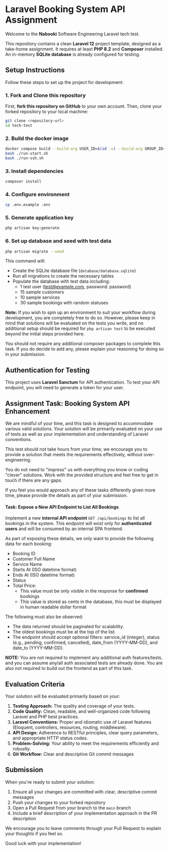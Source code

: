 # Laravel Booking System API Assignment

Welcome to the **Nabooki** Software Engineering Laravel tech test.

This repository contains a clean **Laravel 12** project template, designed as a take-home assignment. It requires at least **PHP 8.2** and **Composer** installed. An in-memory **SQLite database** is already configured for testing.

## Setup Instructions

Follow these steps to set up the project for development:

### 1. Fork and Clone this repository

First, **fork this repository on GitHub** to your own account. Then, clone your forked repository to your local machine:

```bash
git clone <repository-url>
cd tech-test
```

### 2. Build the docker image
```bash
docker compose build --build-arg USER_ID=$(id -u) --build-arg GROUP_ID=$(id -g)
bash ./run-start.sh
bash ./run-ssh.sh
```

### 3. Install dependencies
```bash
composer install
```

### 4. Configure environment
```bash
cp .env.example .env
```

### 5. Generate application key
```bash
php artisan key:generate
```

### 6. Set up database and seed with test data
```bash
php artisan migrate --seed
```

This command will:
- Create the SQLite database file (`database/database.sqlite`)
- Run all migrations to create the necessary tables
- Populate the database with test data including:
  - 1 test user (test@example.com, password: password)
  - 15 sample customers
  - 10 sample services
  - 30 sample bookings with random statuses

**Note:** If you wish to spin up an environment to suit your workflow during development, you are completely free to do so. However, please keep in mind that solutions will be evaluated on the tests you write, and no additional setup should be required for `php artisan test` to be executed beyond the initial steps provided here.

You should not require any additional composer packages to complete this task. If you do decide to add any, please explain your reasoning for doing so in your submission.

## Authentication for Testing

This project uses **Laravel Sanctum** for API authentication. To test your API endpoint, you will need to generate a token for your user.

## Assignment Task: Booking System API Enhancement

We are mindful of your time, and this task is designed to accommodate various valid solutions. Your solution will be primarily evaluated on your use of tests as well as your implementation and understanding of Laravel conventions.

This test should not take hours from your time; we encourage you to provide a solution that meets the requirements effectively, without over-engineering.

You do not need to "impress" us with everything you know or coding "clever" solutions. Work with the provided structure and feel free to get in touch if there are any gaps.

If you feel you would approach any of these tasks differently given more time, please provide the details as part of your submission.

#### Task: Expose a New API Endpoint to List All Bookings

Implement a new **internal API endpoint** `GET /api/bookings` to list all bookings in the system. This endpoint will exist only for **authenticated users** and will be consumed by an internal SPA frontend.

As part of exposing these details, we only want to provide the following data for each booking:

- Booking ID
- Customer Full Name
- Service Name
- Starts At (ISO datetime format)
- Ends At (ISO datetime format)
- Status
- Total Price:
  - This value must be only visible in the response for **confirmed** bookings
  - This value is stored as cents in the database, this must be displayed in human readable dollar format

The following must also be observed:

- The data returned should be paginated for scalability.
- The oldest bookings must be at the top of the list.
- The endpoint should accept optional filters: service_id (integer), status (e.g., pending, confirmed, cancelled), date_from (YYYY-MM-DD), and date_to (YYYY-MM-DD).

**NOTE:** You are not required to implement any additional auth features/tests, and you can assume any/all auth associated tests are already done. You are also not required to build out the frontend as part of this task.

## Evaluation Criteria

Your solution will be evaluated primarily based on your:

1. **Testing Approach:** The quality and coverage of your tests.
2. **Code Quality:** Clean, readable, and well-organized code following Laravel and PHP best practices.
3. **Laravel Conventions:** Proper and idiomatic use of Laravel features (Eloquent, controllers, resources, routing, middleware).
4. **API Design:** Adherence to RESTful principles, clear query parameters, and appropriate HTTP status codes.
5. **Problem-Solving:** Your ability to meet the requirements efficiently and robustly.
6. **Git Workflow:** Clear and descriptive Git commit messages

## Submission

When you're ready to submit your solution:

1. Ensure all your changes are committed with clear, descriptive commit messages
2. Push your changes to your forked repository
3. Open a Pull Request from your branch to the `main` branch
4. Include a brief description of your implementation approach in the PR description

We encourage you to leave comments through your Pull Request to explain your thoughts if you feel so.

Good luck with your implementation!
